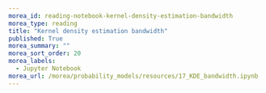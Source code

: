 ```yaml
---
morea_id: reading-notebook-kernel-density-estimation-bandwidth
morea_type: reading
title: "Kernel density estimation bandwidth"
published: True
morea_summary: ""
morea_sort_order: 20
morea_labels: 
  - Jupyter Notebook
morea_url: /morea/probability_models/resources/17_KDE_bandwidth.ipynb
---
```

